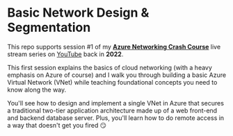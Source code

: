 # Basic Network Design & Segmentation

This repo supports session #1 of my **[Azure Networking Crash Course](https://www.youtube.com/watch?v=etQMC2O274c)** live stream series on [YouTube](https://www.youtube.com/channel/UCuoEOqepPoBrnpL5C3P6Ehg) back in **2022**.

This first session explains the basics of cloud networking (with a heavy emphasis on Azure of course) and I walk you through building a basic Azure Virtual Network (VNet) while teaching foundational concepts you need to know along the way.

You'll see how to design and implement a single VNet in Azure that secures a traditional two-tier application architecture made up of a web front-end and backend database server. Plus, you'll learn how to do remote access in a way that doesn't get you fired 😏
